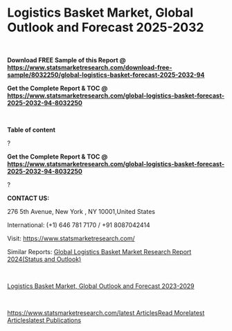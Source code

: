 <h1>Logistics Basket Market, Global Outlook and Forecast 2025-2032</h1><br/><p><strong>Download FREE Sample of this Report @ <a href="https://www.statsmarketresearch.com/download-free-sample/8032250/global-logistics-basket-forecast-2025-2032-94">https://www.statsmarketresearch.com/download-free-sample/8032250/global-logistics-basket-forecast-2025-2032-94</a></strong></p>
 
 
 
 <div><b>Get the Complete Report & TOC @ <a href="https://www.statsmarketresearch.com/global-logistics-basket-forecast-2025-2032-94-8032250">https://www.statsmarketresearch.com/global-logistics-basket-forecast-2025-2032-94-8032250</a></b></div>
 
 
 
 <p><br />
 
 <b>Table of content</b></p>
 
 
 
 <p>? </p>
 
 
 
 <div><b>Get the Complete Report & TOC @ <a href="https://www.statsmarketresearch.com/global-logistics-basket-forecast-2025-2032-94-8032250">https://www.statsmarketresearch.com/global-logistics-basket-forecast-2025-2032-94-8032250</a></b></div>
 
 
 
 <p>? </p>
 
 
 
 <p><b>CONTACT US:</b><br />
 
 276 5th Avenue, New York , NY 10001,United States<br />
 
 International: (+1) 646 781 7170 / +91 8087042414<br />
 
 Visit: <a href="https://www.statsmarketresearch.com/">https://www.statsmarketresearch.com/</a><br />
 
 Similar Reports: <a href="https://www.statsmarketresearch.com/global-logistics-basket-forecast-2025-2032-94-8032250">Global Logistics Basket Market Research Report 2024(Status and Outlook)</a><br />
 
 <br />
 
 <a href="https://www.statsmarketresearch.com/global-logistics-basket-forecast-2025-2032-94-8032250">Logistics Basket Market, Global Outlook and Forecast 2023-2029</a><br />
 
 <br />
 
 <a href="https://gyeongbokgung.com">https://www.statsmarketresearch.com/</a><a href="https://hallyeomaritime.com">latest Articles</a><a href="https://jingwansa.com">Read More</a><a href="https://nguoiviet.jp/">latest Articles</a><a href="https://www.intelmarketresearch.com/">latest Publications</a></p>
